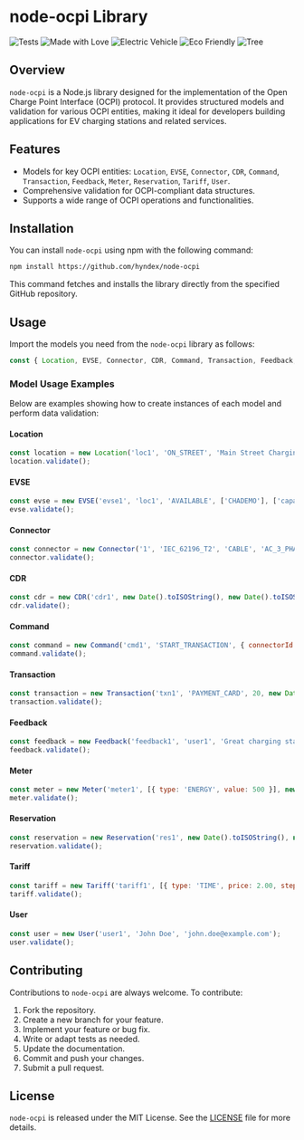 # node-ocpi Library

![Tests](https://img.shields.io/badge/tests-passing-brightgreen)
![Made with Love](https://img.shields.io/badge/made%20with-love-ff69b4)
![Electric Vehicle](https://img.shields.io/badge/electric-vehicle-blue)
![Eco Friendly](https://img.shields.io/badge/eco-friendly-green)
![Tree](https://img.shields.io/badge/tree-%F0%9F%8C%B3-green)


## Overview

`node-ocpi` is a Node.js library designed for the implementation of the Open Charge Point Interface (OCPI) protocol. It provides structured models and validation for various OCPI entities, making it ideal for developers building applications for EV charging stations and related services.

## Features

- Models for key OCPI entities: `Location`, `EVSE`, `Connector`, `CDR`, `Command`, `Transaction`, `Feedback`, `Meter`, `Reservation`, `Tariff`, `User`.
- Comprehensive validation for OCPI-compliant data structures.
- Supports a wide range of OCPI operations and functionalities.

## Installation

You can install `node-ocpi` using npm with the following command:

```bash
npm install https://github.com/hyndex/node-ocpi
```

This command fetches and installs the library directly from the specified GitHub repository.

## Usage

Import the models you need from the `node-ocpi` library as follows:

```javascript
const { Location, EVSE, Connector, CDR, Command, Transaction, Feedback, Meter, Reservation, Tariff, User } = require('node-ocpi');
```

### Model Usage Examples

Below are examples showing how to create instances of each model and perform data validation:

#### Location

```javascript
const location = new Location('loc1', 'ON_STREET', 'Main Street Charging Station', '123 Main St', 'Anytown', '12345', 'USA', { latitude: 52.520008, longitude: 13.404954 });
location.validate();
```

#### EVSE

```javascript
const evse = new EVSE('evse1', 'loc1', 'AVAILABLE', ['CHADEMO'], ['capability1'], '1', { latitude: 52.520008, longitude: 13.404954 }, 'Floor1', new Date().toISOString(), 'energy_mix');
evse.validate();
```

#### Connector

```javascript
const connector = new Connector('1', 'IEC_62196_T2', 'CABLE', 'AC_3_PHASE', 400, 16, 22, new Date().toISOString());
connector.validate();
```

#### CDR

```javascript
const cdr = new CDR('cdr1', new Date().toISOString(), new Date().toISOString(), 'token1', 'WHITELIST', location, 'evse1', '1', 'meter1', 'EUR', 15.00, [], 20, 2, new Date().toISOString());
cdr.validate();
```

#### Command

```javascript
const command = new Command('cmd1', 'START_TRANSACTION', { connectorId: '1', idTag: 'tag1' });
command.validate();
```

#### Transaction

```javascript
const transaction = new Transaction('txn1', 'PAYMENT_CARD', 20, new Date().toISOString());
transaction.validate();
```

#### Feedback

```javascript
const feedback = new Feedback('feedback1', 'user1', 'Great charging station!', 5, new Date().toISOString());
feedback.validate();
```

#### Meter

```javascript
const meter = new Meter('meter1', [{ type: 'ENERGY', value: 500 }], new Date().toISOString());
meter.validate();
```

#### Reservation

```javascript
const reservation = new Reservation('res1', new Date().toISOString(), new Date().toISOString(), 'loc1', 'evse1', { id: 'user1', name: 'John Doe' });
reservation.validate();
```

#### Tariff

```javascript
const tariff = new Tariff('tariff1', [{ type: 'TIME', price: 2.00, step_size: 300 }]);
tariff.validate();
```

#### User

```javascript
const user = new User('user1', 'John Doe', 'john.doe@example.com');
user.validate();
```

## Contributing

Contributions to `node-ocpi` are always welcome. To contribute:

1. Fork the repository.
2. Create a new branch for your feature.
3. Implement your feature or bug fix.
4. Write or adapt tests as needed.
5. Update the documentation.
6. Commit and push your changes.
7. Submit a pull request.

## License

`node-ocpi` is released under the MIT License. See the [LICENSE](LICENSE.md) file for more details.


